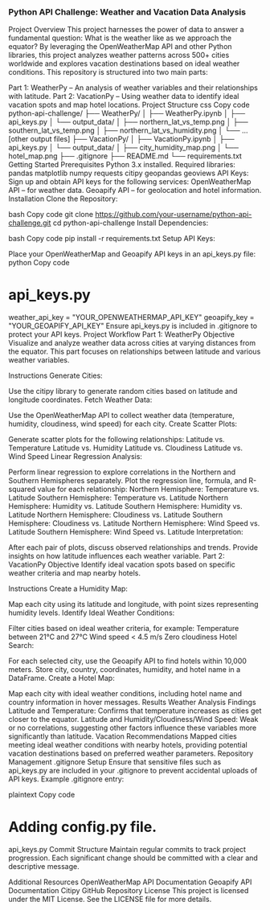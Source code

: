 ### Python API Challenge: Weather and Vacation Data Analysis
Project Overview
This project harnesses the power of data to answer a fundamental question: What is the weather like as we approach the equator? By leveraging the OpenWeatherMap API and other Python libraries, this project analyzes weather patterns across 500+ cities worldwide and explores vacation destinations based on ideal weather conditions. This repository is structured into two main parts:

Part 1: WeatherPy – An analysis of weather variables and their relationships with latitude.
Part 2: VacationPy – Using weather data to identify ideal vacation spots and map hotel locations.
Project Structure
css
Copy code
python-api-challenge/
├── WeatherPy/
│   ├── WeatherPy.ipynb
│   ├── api_keys.py
│   └── output_data/
│       ├── northern_lat_vs_temp.png
│       ├── southern_lat_vs_temp.png
│       ├── northern_lat_vs_humidity.png
│       └── ... [other output files]
├── VacationPy/
│   ├── VacationPy.ipynb
│   ├── api_keys.py
│   └── output_data/
│       ├── city_humidity_map.png
│       └── hotel_map.png
├── .gitignore
├── README.md
└── requirements.txt
Getting Started
Prerequisites
Python 3.x installed.
Required libraries:
pandas
matplotlib
numpy
requests
citipy
geopandas
geoviews
API Keys: Sign up and obtain API keys for the following services:
OpenWeatherMap API – for weather data.
Geoapify API – for geolocation and hotel information.
Installation
Clone the Repository:

bash
Copy code
git clone https://github.com/your-username/python-api-challenge.git
cd python-api-challenge
Install Dependencies:

bash
Copy code
pip install -r requirements.txt
Setup API Keys:

Place your OpenWeatherMap and Geoapify API keys in an api_keys.py file:
python
Copy code
# api_keys.py
weather_api_key = "YOUR_OPENWEATHERMAP_API_KEY"
geoapify_key = "YOUR_GEOAPIFY_API_KEY"
Ensure api_keys.py is included in .gitignore to protect your API keys.
Project Workflow
Part 1: WeatherPy
Objective
Visualize and analyze weather data across cities at varying distances from the equator. This part focuses on relationships between latitude and various weather variables.

Instructions
Generate Cities:

Use the citipy library to generate random cities based on latitude and longitude coordinates.
Fetch Weather Data:

Use the OpenWeatherMap API to collect weather data (temperature, humidity, cloudiness, wind speed) for each city.
Create Scatter Plots:

Generate scatter plots for the following relationships:
Latitude vs. Temperature
Latitude vs. Humidity
Latitude vs. Cloudiness
Latitude vs. Wind Speed
Linear Regression Analysis:

Perform linear regression to explore correlations in the Northern and Southern Hemispheres separately.
Plot the regression line, formula, and R-squared value for each relationship:
Northern Hemisphere: Temperature vs. Latitude
Southern Hemisphere: Temperature vs. Latitude
Northern Hemisphere: Humidity vs. Latitude
Southern Hemisphere: Humidity vs. Latitude
Northern Hemisphere: Cloudiness vs. Latitude
Southern Hemisphere: Cloudiness vs. Latitude
Northern Hemisphere: Wind Speed vs. Latitude
Southern Hemisphere: Wind Speed vs. Latitude
Interpretation:

After each pair of plots, discuss observed relationships and trends. Provide insights on how latitude influences each weather variable.
Part 2: VacationPy
Objective
Identify ideal vacation spots based on specific weather criteria and map nearby hotels.

Instructions
Create a Humidity Map:

Map each city using its latitude and longitude, with point sizes representing humidity levels.
Identify Ideal Weather Conditions:

Filter cities based on ideal weather criteria, for example:
Temperature between 21°C and 27°C
Wind speed < 4.5 m/s
Zero cloudiness
Hotel Search:

For each selected city, use the Geoapify API to find hotels within 10,000 meters.
Store city, country, coordinates, humidity, and hotel name in a DataFrame.
Create a Hotel Map:

Map each city with ideal weather conditions, including hotel name and country information in hover messages.
Results
Weather Analysis Findings
Latitude and Temperature: Confirms that temperature increases as cities get closer to the equator.
Latitude and Humidity/Cloudiness/Wind Speed: Weak or no correlations, suggesting other factors influence these variables more significantly than latitude.
Vacation Recommendations
Mapped cities meeting ideal weather conditions with nearby hotels, providing potential vacation destinations based on preferred weather parameters.
Repository Management
.gitignore Setup
Ensure that sensitive files such as api_keys.py are included in your .gitignore to prevent accidental uploads of API keys. Example .gitignore entry:

plaintext
Copy code
# Adding config.py file.
api_keys.py
Commit Structure
Maintain regular commits to track project progression. Each significant change should be committed with a clear and descriptive message.

Additional Resources
OpenWeatherMap API Documentation
Geoapify API Documentation
Citipy GitHub Repository
License
This project is licensed under the MIT License. See the LICENSE file for more details.
